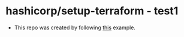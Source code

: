 # hashicorp/setup-terraform - test1

- This repo was created by following [this](https://www.terraform.io/docs/github-actions/setup-terraform.html#github-actions-workflow-yaml) example.
